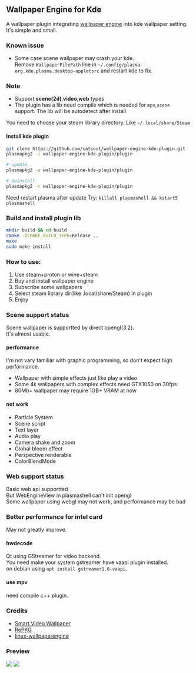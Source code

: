 ## Wallpaper Engine for Kde
A wallpaper plugin integrating [wallpaper engine](https://store.steampowered.com/app/431960/Wallpaper_Engine) into kde wallpaper setting.  
It's simple and small.  

### Known issue
- Some case scene wallpaper may crash your kde.  
  Remove `WallpaperFilePath` line in `~/.config/plasma-org.kde.plasma.desktop-appletsrc` and restart kde to fix.  

### Note
- Support **scene(2d)**,**video**,**web** types
- The plugin has a lib need compile which is needed for `mpv`,`scene` support. 
The lib will be autodetect after install

You need to choose your steam library directory. Like `~/.local/share/Steam`  

#### Install kde plugin
```sh
git clone https://github.com/catsout/wallpaper-engine-kde-plugin.git
plasmapkg2 -i wallpaper-engine-kde-plugin/plugin

# update
plasmapkg2 -u wallpaper-engine-kde-plugin/plugin

# Uninstall
plasmapkg2 -r wallpaper-engine-kde-plugin/plugin
```
Need restart plasma after update
Try: `killall plasmashell && kstart5 plasmashell`

### Build and install plugin lib
```sh
mkdir build && cd build
cmake -DCMAKE_BUILD_TYPE=Release ..
make
sudo make install
```

### How to use:
1. Use steam+proton or wine+steam
2. Buy and install wallpaper engine
3. Subscribe some wallpapers  
4. Select steam library dir(like .local/share/Steam) in plugin
5. Enjoy

### Scene support status
Scene wallpaper is supportted by direct opengl(3.2).  
It's almost usable.  
#### performance
I'm not vary familiar with graphic programming, so don't expect high performance.  
- Wallpaper with simple effects just like play a video  
- Some 4k wallpapers with complex effects need GTX1050 on 30fps  
- 80Mb+ wallpaper may require 1GB+ VRAM at now
#### not work
- Particle System   
- Scene script  
- Text layer  
- Audio play
- Camera shake and zoom  
- Global bloom effect  
- Perspective renderable  
- ColorBlendMode  

### Web support status
Basic web api supportted  
But WebEngineView in plasmashell can't init opengl  
Some wallpaper using webgl may not work, and performance may be bad   


### Better performance for intel card
May not greatly improve.  
#### hwdecode
Qt using GStreamer for video backend.  
You need make your system gstreamer have vaapi plugin installed.  
on debian using `apt install gstreamer1.0-vaapi`.   

#### use mpv 
need compile c++ plugin.

### Credits

- [Smart Video Wallpaper](https://store.kde.org/p/1316299/)     
- [RePKG](https://github.com/notscuffed/repkg)                  
- [linux-wallpaperengine](https://github.com/Almamu/linux-wallpaperengine)                                                                                                                                                                                                                                             

### Preview
![](https://cdn.pling.com/img/9/e/6/1/e77349a442e38812aa443a34de2f1488b4611d1f190b7432b081bd18fb6b2e0371eb.jpg)
![](https://cdn.pling.com/img/0/e/e/9/23b2aefba63630c7eb723afc202cdaaa2809d32d8a2ddca03b9fec8f82de62d721cd.jpg)
